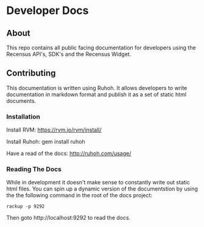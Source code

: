 Developer Docs
==============

About
-----

This repo contains all public facing documentation for developers using the 
Recensus API's, SDK's and the Recensus Widget. 

Contributing
------------

This documentation is written using Ruhoh. It allows developers to write 
documentation in markdown format and publish it as a set of static html documents.


### Installation 

Install RVM: https://rvm.io/rvm/install/

Install Ruhoh: gem install ruhoh

Have a read of the docs: http://ruhoh.com/usage/

### Reading The Docs

While in development it doesn't make sense to constantly write out static html 
files. You can spin up a dynamic version of the documentstion by using the the 
following command in the root of the docs project: 

````
rackup -p 9292
````

Then goto http://localhost:9292 to read the docs. 

